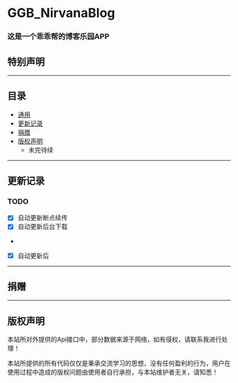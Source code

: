 # GGB_NirvanaBlog

### 这是一个乖乖帮的博客乐园APP

## 特别声明
------

## 目录

- [通用](#通用)
- [更新记录](#更新记录)
- [捐赠](#捐赠)
- [版权声明](#版权声明)
  - 未完待续

------

## 更新记录

### TODO

* [x] 自动更新断点续传
* [x] 自动更新后台下载
* 
* [x] 自动更新后



------

## 捐赠
---------

## 版权声明

本站所对外提供的Api接口中，部分数据来源于网络，如有侵权，请联系我进行处理！

本站所提供的所有代码仅仅是秉承交流学习的思想，没有任何盈利的行为，用户在使用过程中造成的版权问题由使用者自行承担，与本站维护者无关，请知悉！
